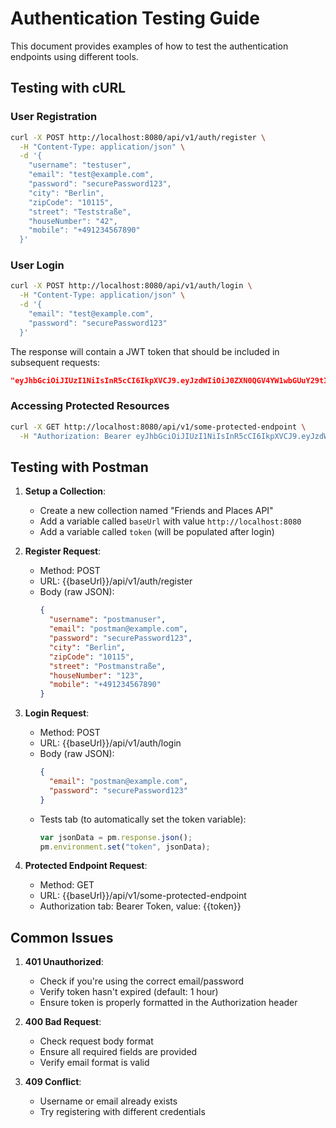 # Authentication Testing Guide

This document provides examples of how to test the authentication endpoints using different tools.

## Testing with cURL

### User Registration

```bash
curl -X POST http://localhost:8080/api/v1/auth/register \
  -H "Content-Type: application/json" \
  -d '{
    "username": "testuser",
    "email": "test@example.com",
    "password": "securePassword123",
    "city": "Berlin",
    "zipCode": "10115",
    "street": "Teststraße",
    "houseNumber": "42",
    "mobile": "+491234567890"
  }'
```

### User Login

```bash
curl -X POST http://localhost:8080/api/v1/auth/login \
  -H "Content-Type: application/json" \
  -d '{
    "email": "test@example.com",
    "password": "securePassword123"
  }'
```

The response will contain a JWT token that should be included in subsequent requests:

```json
"eyJhbGciOiJIUzI1NiIsInR5cCI6IkpXVCJ9.eyJzdWIiOiJ0ZXN0QGV4YW1wbGUuY29tIiwiaWF0IjoxNjQ0MzM0NTY3LCJleHAiOjE2NDQzMzgxNjd9.8Tj1HZhSAZ_IbY3OsP8JXYcVViLKRF0VsEKlA-1G5XA"
```

### Accessing Protected Resources

```bash
curl -X GET http://localhost:8080/api/v1/some-protected-endpoint \
  -H "Authorization: Bearer eyJhbGciOiJIUzI1NiIsInR5cCI6IkpXVCJ9.eyJzdWIiOiJ0ZXN0QGV4YW1wbGUuY29tIiwiaWF0IjoxNjQ0MzM0NTY3LCJleHAiOjE2NDQzMzgxNjd9.8Tj1HZhSAZ_IbY3OsP8JXYcVViLKRF0VsEKlA-1G5XA"
```

## Testing with Postman

1. **Setup a Collection**:
   - Create a new collection named "Friends and Places API"
   - Add a variable called `baseUrl` with value `http://localhost:8080`
   - Add a variable called `token` (will be populated after login)

2. **Register Request**:
   - Method: POST
   - URL: {{baseUrl}}/api/v1/auth/register
   - Body (raw JSON):
     ```json
     {
       "username": "postmanuser",
       "email": "postman@example.com",
       "password": "securePassword123",
       "city": "Berlin",
       "zipCode": "10115",
       "street": "Postmanstraße",
       "houseNumber": "123",
       "mobile": "+491234567890"
     }
     ```

3. **Login Request**:
   - Method: POST
   - URL: {{baseUrl}}/api/v1/auth/login
   - Body (raw JSON):
     ```json
     {
       "email": "postman@example.com",
       "password": "securePassword123"
     }
     ```
   - Tests tab (to automatically set the token variable):
     ```javascript
     var jsonData = pm.response.json();
     pm.environment.set("token", jsonData);
     ```

4. **Protected Endpoint Request**:
   - Method: GET
   - URL: {{baseUrl}}/api/v1/some-protected-endpoint
   - Authorization tab: Bearer Token, value: {{token}}

## Common Issues

1. **401 Unauthorized**:
   - Check if you're using the correct email/password
   - Verify token hasn't expired (default: 1 hour)
   - Ensure token is properly formatted in the Authorization header

2. **400 Bad Request**:
   - Check request body format
   - Ensure all required fields are provided
   - Verify email format is valid

3. **409 Conflict**:
   - Username or email already exists
   - Try registering with different credentials
